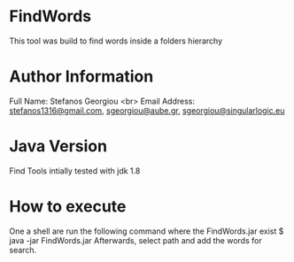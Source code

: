 # FindWords
This tool was build to find words inside a folders hierarchy

# Author Information
Full Name: Stefanos Georgiou <br\>
Email Address: stefanos1316@gmail.com, sgeorgiou@aube.gr, sgeorgiou@singularlogic.eu

# Java Version
Find Tools intially tested with jdk 1.8

# How to execute
One a shell are run the following command where the FindWords.jar exist
$ java -jar FindWords.jar
Afterwards, select path and add the words for search.


